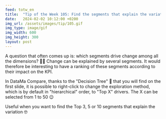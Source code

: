 ```yaml
---
feed: totw_en
title:  "Tip of the Week 105: Find the segments that explain the variation in a KPI"
date:   2024-02-02 10:12:00 +0200
img_url: /assets/images/tip/105.gif
img_type: image/gif
img_width: 600
img_height: 300
layout: post
---
```



A question that often comes up is: which segments drive change among all the dimensions? 🕵️‍♀️ Change can be explained by several segments. It would therefore be interesting to have a ranking of these segments according to their impact on the KPI.  


In DataMa Compare, thanks to the "Decision Tree" 🌳 that you will find on the first slide, it is possible to right-click to change the exploration method, which is by default in "hierarchical" order, to "Top X" drivers. The X can be selected from 1 to 50 😉  


Useful when you want to find the Top 3, 5 or 10 segments that explain the variation 🤓
